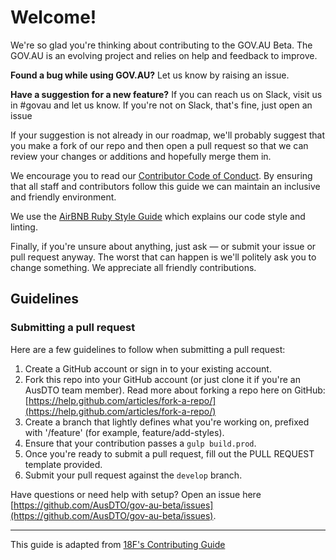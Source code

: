 # Welcome!

We're so glad you're thinking about contributing to the GOV.AU Beta. The GOV.AU is an evolving project and relies on help and feedback to improve.

**Found a bug while using GOV.AU?**
Let us know by raising an issue.

**Have a suggestion for a new feature?**
If you can reach us on Slack, visit us in #govau and let us know. If you're not on Slack, that's fine, just open an issue

If your suggestion is not already in our roadmap, we'll probably suggest that you make a fork of our repo and then open a pull request so that we can review your changes or additions and hopefully merge them in.

We encourage you to read our [Contributor Code of Conduct](https://github.com/AusDTO/gov-au-beta/blob/master/code_of_conduct.md). By ensuring that all staff and contributors follow this guide we can maintain an inclusive and friendly environment.

We use the [AirBNB Ruby Style Guide](https://github.com/airbnb/ruby)
which explains our code style and linting.

Finally, if you're unsure about anything, just ask — or submit your issue or pull request anyway. The worst that can happen is we'll politely ask you to change something. We appreciate all friendly contributions.

## Guidelines

### Submitting a pull request

Here are a few guidelines to follow when submitting a pull request:

1. Create a GitHub account or sign in to your existing account.
1. Fork this repo into your GitHub account (or just clone it if you're an AusDTO team member). Read more about forking a repo here on GitHub:
[https://help.github.com/articles/fork-a-repo/](https://help.github.com/articles/fork-a-repo/)
1. Create a branch that lightly defines what you're working on, prefixed with '/feature' (for example, feature/add-styles).
1. Ensure that your contribution passes a `gulp build.prod`.
1. Once you're ready to submit a pull request, fill out the PULL REQUEST template provided.
1. Submit your pull request against the `develop` branch.

Have questions or need help with setup? Open an issue here [https://github.com/AusDTO/gov-au-beta/issues](https://github.com/AusDTO/gov-au-beta/issues).

---

This guide is adapted from [18F's Contributing Guide](https://github.com/18F/open-source-policy/blob/master/CONTRIBUTING.md)
